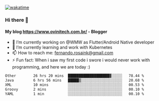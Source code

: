 [![wakatime](https://wakatime.com/badge/user/d5892087-17e6-46ab-8384-91a71a9b88d8.svg)](https://wakatime.com/@d5892087-17e6-46ab-8384-91a71a9b88d8)
### Hi there 👋

#### My blog https://www.ovinitech.com.br/ - Blogger

- 🔭 I’m currently working on @WMW as Flutter/Android Native developer
- 🌱 I’m currently learning and work with Kubernetes
- 📫 How to reach me: fernando.rosaink@gmail.com 
- ⚡ Fun fact: When i saw my first code i swore i would never work with programming, and here we are today :)

<!--START_SECTION:waka-->

```txt
Other        26 hrs 20 mins  ███████████████████▓░░░░░   78.44 %
Java         6 hrs 56 mins   █████▒░░░░░░░░░░░░░░░░░░░   20.68 %
XML          10 mins         ░░░░░░░░░░░░░░░░░░░░░░░░░   00.53 %
Groovy       2 mins          ░░░░░░░░░░░░░░░░░░░░░░░░░   00.10 %
YAML         1 min           ░░░░░░░░░░░░░░░░░░░░░░░░░   00.10 %
```

<!--END_SECTION:waka-->
